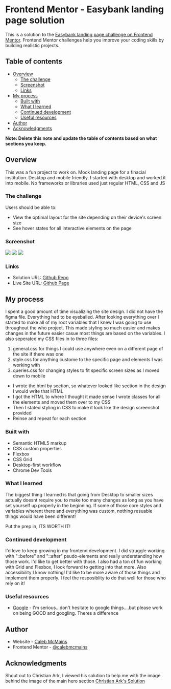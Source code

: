 # Frontend Mentor - Easybank landing page solution

This is a solution to the [Easybank landing page challenge on Frontend Mentor](https://www.frontendmentor.io/challenges/easybank-landing-page-WaUhkoDN). Frontend Mentor challenges help you improve your coding skills by building realistic projects.

## Table of contents

- [Overview](#overview)
  - [The challenge](#the-challenge)
  - [Screenshot](#screenshot)
  - [Links](#links)
- [My process](#my-process)
  - [Built with](#built-with)
  - [What I learned](#what-i-learned)
  - [Continued development](#continued-development)
  - [Useful resources](#useful-resources)
- [Author](#author)
- [Acknowledgments](#acknowledgments)

**Note: Delete this note and update the table of contents based on what sections you keep.**

## Overview

This was a fun project to work on.
Mock landing page for a finacial institution. Desktop and mobile friendly.
I started with desktop and worked it into mobile. No frameworks or libraries used just regular HTML, CSS and JS

### The challenge

Users should be able to:

- View the optimal layout for the site depending on their device's screen size
- See hover states for all interactive elements on the page

### Screenshot

![](./screenshots/desktop.png)
![](./screenshots/mobile.png)
![](./screenshots/mobile_nav.png)

### Links

- Solution URL: [Github Repo](https://github.com/calebmcmains/caleb-easybank.git)
- Live Site URL: [Github Page](https://calebmcmains.github.io/caleb-easybank/)

## My process

I spent a good amount of time visualizing the site design. I did not have the figma file. Everything had to be eyeballed.
After looking everything over I started to make all of my root variables that I knew I was going to use throughout the who project. This made styling so much easier and makes changes in the future easier casue most things are based on the variables.
I also seperated my CSS files in to three files:

1. general.css for things I could use anywhere even on a different page of the site if there was one
2. style.css for anything custome to the specific page and elements I was working with
3. queries.css for changing styles to fit specific screen sizes as I moved down to mobile

- I wrote the html by section, so whatever looked like section in the design I would write that HTML
- I got the HTML to where I thought it made sense I wrote classes for all the elements and moved them over to my CSS
- Then I stated styling in CSS to make it look like the design screenshot provided
- Reinse and repeat for each section

### Built with

- Semantic HTML5 markup
- CSS custom properties
- Flexbox
- CSS Grid
- Desktop-first workflow
- Chrome Dev Tools

### What I learned

The biggest thing I learned is that going from Desktop to smaller sizes actually doesnt require you to make too many changes as long as you have set yourself up properly in the beginning.
If some of those core styles and variables wherent there and everything was custom, nothing resuable things would have been different!

Put the prep in, ITS WORTH IT!

### Continued development

I'd love to keep growing in my frontend development. I did struggle working with "::before" and "::after" psudo-elements and really understanding how those work. I'd like to get better with those.
I also had a ton of fun working with Grid and Flexbox, I look forward to getting into that more.
Also accessibility I know nothing! I'd like to be more aware of those things and implement them properly. I feel the resposiblity to do that well for those who rely on it!

### Useful resources

- [Google](https://www.google.com) - I'm serious...don't hesitate to google things....but please work on being GOOD and googling. Theres a difference

## Author

- Website - [Caleb McMains](https://www.calebmcmains.com)
- Frontend Mentor - [@calebmcmains](https://www.frontendmentor.io/profile/calebmcmains)

## Acknowledgments

Shout out to Christian Ark, I viewed his solution to help me with the image behind the image of the main hero section
[Christian Ark's Solution](https://github.com/christianArk/easybank-landing-page.git)
